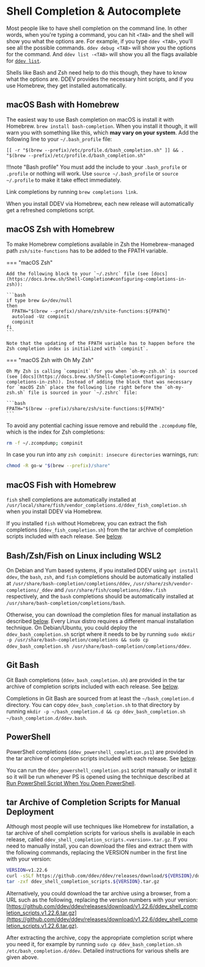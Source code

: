 # Shell Completion & Autocomplete

Most people like to have shell completion on the command line. In other words, when you're typing a command, you can hit `<TAB>` and the shell will show you what the options are. For example, if you type `ddev <TAB>`, you'll see all the possible commands. `ddev debug <TAB>` will show you the options for the command. And `ddev list -<TAB>` will show you all the flags available for [`ddev list`](../usage/commands.md#list).

Shells like Bash and Zsh need help to do this though, they have to know what the options are. DDEV provides the necessary hint scripts, and if you use Homebrew, they get installed automatically.

## macOS Bash with Homebrew

The easiest way to use Bash completion on macOS is install it with Homebrew. `brew install bash-completion`. When you install it though, it will warn you with something like this, which **may vary on your system**. Add the following line to your `~/.bash_profile` file:

```
[[ -r "$(brew --prefix)/etc/profile.d/bash_completion.sh" ]] && . "$(brew --prefix)/etc/profile.d/bash_completion.sh"
```

!!!note "Bash profile"
    You must add the include to your `.bash_profile` or `.profile` or nothing will work. Use `source ~/.bash_profile` or `source ~/.profile` to make it take effect immediately.

Link completions by running `brew completions link`.

When you install DDEV via Homebrew, each new release will automatically get a refreshed completions script.

## macOS Zsh with Homebrew

To make Homebrew completions available in Zsh the Homebrew-managed path `zsh/site-functions` has to be added to the FPATH variable.

=== "macOS Zsh"

    Add the following block to your `~/.zshrc` file (see [docs](https://docs.brew.sh/Shell-Completion#configuring-completions-in-zsh)):

    ```bash
    if type brew &>/dev/null
    then
      FPATH="$(brew --prefix)/share/zsh/site-functions:${FPATH}"
      autoload -Uz compinit
      compinit
    fi
    ```

    Note that the updating of the FPATH variable has to happen before the Zsh completion index is initialized with `compinit`.

=== "macOS Zsh with Oh My Zsh"

    Oh My Zsh is calling `compinit` for you when `oh-my-zsh.sh` is sourced (see [docs](https://docs.brew.sh/Shell-Completion#configuring-completions-in-zsh)). Instead of adding the block that was necessary for `macOS Zsh` place the following line right before the `oh-my-zsh.sh` file is sourced in your `~/.zshrc` file:

    ```bash
    FPATH="$(brew --prefix)/share/zsh/site-functions:${FPATH}"
    ```

To avoid any potential caching issue remove and rebuild the `.zcompdump` file, which is the index for Zsh completions:

```bash
rm -f ~/.zcompdump; compinit
```

In case you run into any `zsh compinit: insecure directories` warnings, run:

```bash
chmod -R go-w "$(brew --prefix)/share"
```

## macOS Fish with Homebrew

`fish` shell completions are automatically installed at `/usr/local/share/fish/vendor_completions.d/ddev_fish_completion.sh` when you install DDEV via Homebrew.

If you installed `fish` without Homebrew, you can extract the fish completions (`ddev_fish_completion.sh`) from the tar archive of completion scripts included with each release. See [below](#tar-archive-of-completion-scripts-for-manual-deployment).

## Bash/Zsh/Fish on Linux including WSL2

On Debian and Yum based systems, if you installed DDEV using `apt install ddev`, the `bash`, `zsh`, and `fish` completions should be automatically installed at `/usr/share/bash-completion/completions/ddev`, `/usr/share/zsh/vendor-completions/_ddev` and `/usr/share/fish/completions/ddev.fish` respectively, and the `bash` completions should be automatically installed at `/usr/share/bash-completion/completions/bash`.

Otherwise, you can download the completion files for manual installation as described [below](#tar-archive-of-completion-scripts-for-manual-deployment). Every Linux distro requires a different manual installation technique. On Debian/Ubuntu, you could deploy the `ddev_bash_completion.sh` script where it needs to be by running `sudo mkdir -p /usr/share/bash-completion/completions && sudo cp ddev_bash_completion.sh /usr/share/bash-completion/completions/ddev`.

## Git Bash

Git Bash completions (`ddev_bash_completion.sh`) are provided in the tar archive of completion scripts included with each release. See [below](#tar-archive-of-completion-scripts-for-manual-deployment).

Completions in Git Bash are sourced from at least the `~/bash_completion.d` directory. You can copy `ddev_bash_completion.sh` to that directory by running `mkdir -p ~/bash_completion.d && cp ddev_bash_completion.sh ~/bash_completion.d/ddev.bash`.

## PowerShell

PowerShell completions (`ddev_powershell_completion.ps1`) are provided in the tar archive of completion scripts included with each release. See [below](#tar-archive-of-completion-scripts-for-manual-deployment).

You can run the `ddev_powershell_completion.ps1` script manually or install it so it will be run whenever PS is opened using the technique described at [Run PowerShell Script When You Open PowerShell](https://superuser.com/questions/886951/run-powershell-script-when-you-open-powershell).

## tar Archive of Completion Scripts for Manual Deployment

Although most people will use techniques like Homebrew for installation, a tar archive of shell completion scripts for various shells is available in each release, called `ddev_shell_completion_scripts.<version>.tar.gz`. If you need to manually install, you can download the files and extract them with the following commands, replacing the VERSION number in the first line with your version:

```bash
VERSION=v1.22.6
curl -sSLf https://github.com/ddev/ddev/releases/download/${VERSION}/ddev_shell_completion_scripts.${VERSION}.tar.gz
tar -zxf ddev_shell_completion_scripts.${VERSION}.tar.gz
```

Alternatively, you could download the tar archive using a browser, from a URL such as the following, replacing the version numbers with your version: [https://github.com/ddev/ddev/releases/download/v1.22.6/ddev_shell_completion_scripts.v1.22.6.tar.gz](https://github.com/ddev/ddev/releases/download/v1.22.6/ddev_shell_completion_scripts.v1.22.6.tar.gz).

After extracting the archive, copy the appropriate completion script where you need it, for example by running `sudo cp ddev_bash_completion.sh /etc/bash_completion.d/ddev`. Detailed instructions for various shells are given above.

